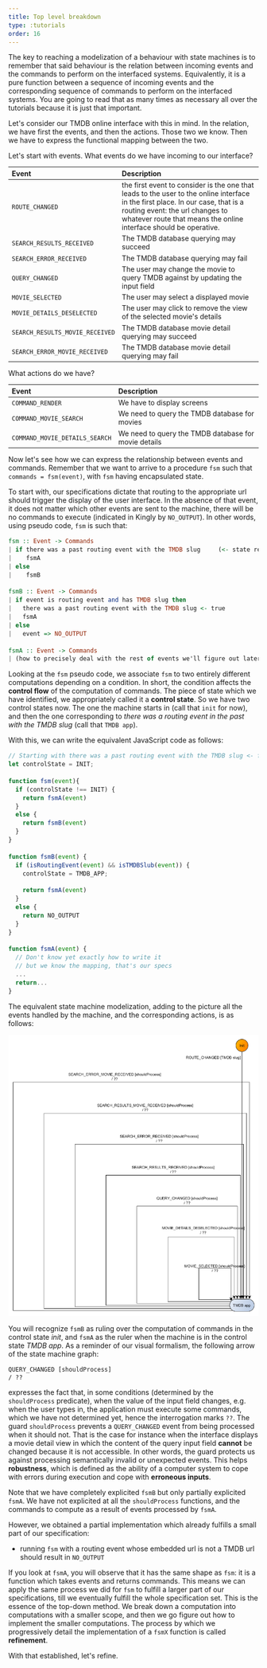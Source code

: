 ```yaml
---
title: Top level breakdown
type: :tutorials
order: 16
---
```


The key to reaching a modelization of a behaviour with state machines is to remember that said behaviour is the relation between incoming events and the commands to perform on the interfaced systems. Equivalently, it is a pure function between a sequence of incoming events and the corresponding sequence of commands to perform on the interfaced systems. You are going to read that as many times as necessary all over the tutorials because it is just that important.

Let's consider our TMDB online interface with this in mind. In the relation, we have first the events, and then the actions. Those two we know. Then we have to express the functional mapping between the two. 

Let's start with events. What events do we have incoming to our interface? 

|Event|Description|
|:---|:---|
|`ROUTE_CHANGED`|the first event to consider is the one that leads to the user to the online interface in the first place. In our case, that is a routing event: the url changes to whatever route that means the online interface should be operative.|
|`SEARCH_RESULTS_RECEIVED`|The TMDB database querying may succeed|
|`SEARCH_ERROR_RECEIVED`|The TMDB database querying may fail|
|`QUERY_CHANGED`|The user may change the movie to query TMDB against by updating the input field|
|`MOVIE_SELECTED`|The user may select a displayed movie|
|`MOVIE_DETAILS_DESELECTED`|The user may click to remove the view of the selected movie's details|
|`SEARCH_RESULTS_MOVIE_RECEIVED`|The TMDB database movie detail querying may succeed|
|`SEARCH_ERROR_MOVIE_RECEIVED`|The TMDB database movie detail querying may fail|

What actions do we have?

|Event|Description|
|:---|:---|
|`COMMAND_RENDER`|We have to display screens|
|`COMMAND_MOVIE_SEARCH`|We need to query the TMDB database for movies|
|`COMMAND_MOVIE_DETAILS_SEARCH`|We need to query the TMDB database for movie details|

Now let's see how we can express the relationship between events and commands. Remember that we want to arrive to a procedure `fsm` such that `commands = fsm(event)`, with `fsm` having encapsulated state. 

To start with, our specifications dictate that routing to the appropriate url should trigger the display of the user interface. In the absence of that event, it does not matter which other events are sent to the machine, there will be no commands to execute (indicated in Kingly by `NO_OUTPUT`). In other words, using pseudo code, `fsm` is such that:

```haskell
fsm :: Event -> Commands
| if there was a past routing event with the TMDB slug     (<- state reflecting past events)
|    fsmA
| else 
|    fsmB

fsmB :: Event -> Commands
| if event is routing event and has TMDB slug then
|   there was a past routing event with the TMDB slug <- true
|   fsmA
| else 
|   event => NO_OUTPUT

fsmA :: Event -> Commands
| (how to precisely deal with the rest of events we'll figure out later) 
```

Looking at the `fsm` pseudo code, we associate `fsm` to two entirely different computations depending on a condition. In short, the condition affects the **control flow** of the computation of commands. The piece of state which we have identified, we appropriately called it a **control state**. So we have two control states now. The one the machine starts in (call that `init` for now), and then the one corresponding to *there was a routing event in the past with the TMDB slug* (call that `TMDB app`).

With this, we can write the equivalent JavaScript code as follows:

```javascript
// Starting with there was a past routing event with the TMDB slug <- false
let controlState = INIT;  

function fsm(event){
  if (controlState !== INIT) {
    return fsmA(event)
  }
  else {
    return fsmB(event)
  }
}

function fsmB(event) {
  if (isRoutingEvent(event) && isTMDBSlub(event)) {
    controlState = TMDB_APP;

    return fsmA(event)
  }
  else {
    return NO_OUTPUT
  }
}

function fsmA(event) {
  // Don't know yet exactly how to write it
  // but we know the mapping, that's our specs
  ...
  return...    
}
```

The equivalent state machine modelization, adding to the picture all the events handled by the machine, and the corresponding actions, is as follows:

![top level state machine](../../graphs/movie-search/TMDB%20start.png)

You will recognize `fsmB` as ruling over the computation of commands in the control state *init*, and `fsmA` as the ruler when the machine is in the control state *TMDB app*. As a reminder of our visual formalism, the following arrow of the state machine graph:

```text
QUERY_CHANGED [shouldProcess]
/ ??
```

expresses the fact that, in some conditions (determined by the `shouldProcess` predicate), when the value of the input field changes, e.g. when the user types in, the application must execute some commands, which we have not determined yet, hence the interrogation marks `??`. The guard `shouldProcess` prevents a `QUERY_CHANGED` event from being processed when it should not. That is the case for instance when the interface displays a movie detail view in which the content of the query input field **cannot** be changed because it is not accessible. In other words, the guard protects us against processing semantically invalid or unexpected events. This helps **robustness**, which is defined as the ability of a computer system to cope with errors during execution and cope with **erroneous inputs**. 

Note that we have completely explicited `fsmB` but only partially explicited `fsmA`. We have not explicited at all the `shouldProcess` functions, and the commands to compute as a result of events processed by `fsmA`.
 
However, we obtained a partial implementation which already fulfills a small part of our specification:
- running `fsm` with a routing event whose embedded url is not a TMDB url should result in `NO_OUTPUT`

If you look at `fsmA`, you will observe that it has the same shape as `fsm`: it is a function which takes events and returns commands. This means we can apply the same process we did for `fsm` to fulfill a larger part of our specifications, till we eventually fulfill the whole specification set. This is the essence of the top-down method. We break down a computation into computations with a smaller scope, and then we go figure out how to implement the smaller computations. The process by which we progressively detail the implementation of a `fsmX` function is called **refinement**. 

With that established, let's refine.
